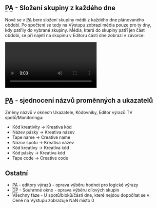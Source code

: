 ﻿---
categories: [fenix]
layout: fenix
---
## <abbr title="Postanalýza">PA</abbr> - Složení skupiny z každého dne
Nově se v <abbr title="Postanalýza">PA</abbr> bere složení skupiny médií z každého dne plánovaného období. Po spočtení se tedy na Výstupu zobrazí média pouze pro ty dny, kdy patřily do vybrané skupiny. Média, která do skupiny patří jen část období, se při najetí na skupinu v Editoru částí dne zobrazí v závorce.

<video src="{{site.url}}/data/paslozeniskupinyzkazdehodne.mp4" type="video/mp4" controls>Složení skupiny z každého dne</video>


## <abbr title="Postanalýza">PA</abbr> - sjednocení názvů proměnných a ukazatelů
Změny názvů v oknech Ukazatele, Kódovníky, Editor výrazů TV spotů/Monitoringu:

<ul>
<li>Kód kreativity -> Kreativa kód</li>
<li>Název pásky -> Kreativa název</li>
<li>Tape name -> Creative name</li>
<li>Názov spotu -> Kreatíva název</li>
<li>Kód kreatívy -> Kreatíva kód</li>
<li>Kód pásky -> Kreativa kód</li>
<li>Tape code -> Creative code</li>
</ul>

## Ostatní
<ul>
<li><abbr title="Postanalýza">PA</abbr> - editory výrazů - oprava výběru hodnot pro logické výrazy</li>
<li><abbr title="Detailní plán">DP</abbr> - Souhrnné okno - oprava výběru cílových skupin</li>
<li>Všechny fáze - U spotů/bloků/částí dne, které nejdou dopočítat se v Ceně na Výstupu zobrazuje NaN místo 0</li>
</ul>
